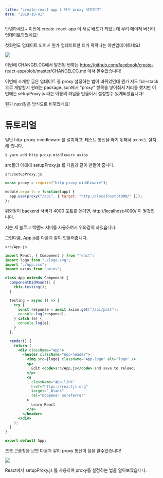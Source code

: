 ```yaml
---
title: "create-react-app 2 에서 proxy 설정하기"
date: "2018-10-01"
---
```


안녕하세요~ 이번에 create-react-app 이 새로 배포가 되었는데 무려 메이저 버전이 업데이트되었네요!

첫화면도 업데이트 되어서 뭔가 업데이트한 티가 팍팍나는 이번업데이트네요!

![](https://s3.ap-northeast-2.amazonaws.com/s3.images.killi8n.com/post-images/fc82fbfc-fdfc-45c2-8183-359f998404c3.png)

이번에 CHANGELOG에서 발견된 변화는 https://github.com/facebook/create-react-app/blob/master/CHANGELOG.md 에서 볼수있습니다!

이번에 소개할 글은 업데이트 중 proxy 설정하는 법이 바뀌었던데 뭔가 저도 full-stack으로 개발할시 원래는 package.json에서 "proxy" 항목을 넣어줘서 처리를 했지만 이번에는 setupProxy.js 라는 이름의 파일을 만들어서 설정할수 있게되었습니다!

뭔가 nuxt같은 방식으로 바뀌었네요!

# 튜토리얼

일단 http-proxy-middleware 를 설치하고, 테스트 통신을 하기 위해서 axios도 설치해 줍니다.

```bash
$ yarn add http-proxy-middleware axios
```

src폴더 아래에 setupProxy.js 를 다음과 같이 만들어 줍니다.

`src/setupProxy.js`

```js
const proxy = require("http-proxy-middleware");

module.exports = function(app) {
  app.use(proxy("/api", { target: "http://localhost:4000/" }));
};
```

위와같이 backend 서버가 4000 포트를 쓴다면, http://localhost:4000/ 이 될것입니다.

저는 제 블로그 백엔드 서버를 사용하여서 위와같이 하였습니다.

그런다음, App.js를 다음과 같이 만들어줍니다.

`src/App.js`

```jsx
import React, { Component } from "react";
import logo from "./logo.svg";
import "./App.css";
import axios from "axios";

class App extends Component {
  componentDidMount() {
    this.testing();
  }

  testing = async () => {
    try {
      const response = await axios.get("/api/post");
      console.log(response);
    } catch (e) {
      console.log(e);
    }
  };

  render() {
    return (
      <div className="App">
        <header className="App-header">
          <img src={logo} className="App-logo" alt="logo" />
          <p>
            Edit <code>src/App.js</code> and save to reload.
          </p>
          <a
            className="App-link"
            href="https://reactjs.org"
            target="_blank"
            rel="noopener noreferrer"
          >
            Learn React
          </a>
        </header>
      </div>
    );
  }
}

export default App;
```

크롬 콘솔창을 보면 다음과 같이 proxy 통신이 됨을 알수있습니다!

![](https://s3.ap-northeast-2.amazonaws.com/s3.images.killi8n.com/post-images/7a5a4b17-5c7b-4a88-8da7-d476490a2041.png)

React에서 setupProxy.js 를 사용하여 proxy를 설정하는 법을 알아보았습니다.
